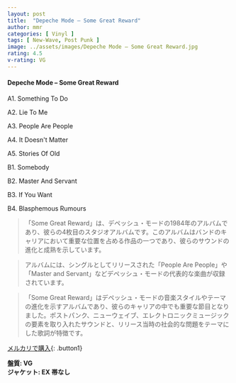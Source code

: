 ```yaml
---
layout: post
title:  "Depeche Mode – Some Great Reward"
author: mmr
categories: [ Vinyl ]
tags: [ New-Wave, Post Punk ]
image: ../assets/images/Depeche Mode – Some Great Reward.jpg
rating: 4.5
v-rating: VG
---
```


#### Depeche Mode – Some Great Reward

A1. Something To Do

A2. Lie To Me

A3. People Are People

A4. It Doesn't Matter

A5. Stories Of Old

B1. Somebody

B2. Master And Servant

B3. If You Want

B4. Blasphemous Rumours

> 「Some Great Reward」は、デペッシュ・モードの1984年のアルバムであり、彼らの4枚目のスタジオアルバムです。このアルバムはバンドのキャリアにおいて重要な位置を占める作品の一つであり、彼らのサウンドの進化と成熟を示しています。

> アルバムには、シングルとしてリリースされた「People Are People」や「Master and Servant」などデペッシュ・モードの代表的な楽曲が収録されています。

> 「Some Great Reward」はデペッシュ・モードの音楽スタイルやテーマの進化を示すアルバムであり、彼らのキャリアの中でも重要な節目となりました。ポストパンク、ニューウェイブ、エレクトロニックミュージックの要素を取り入れたサウンドと、リリース当時の社会的な問題をテーマにした歌詞が特徴です。


[メルカリで購入](https://jp.mercari.com/item/m84995545224){: .button1}


<div class="mt-4 mb-4 d-flex align-items-center">
<strong class="mr-1">盤質: VG</strong>
</div>
<div class="mt-4 mb-4 d-flex align-items-center">
<strong class="mr-1">ジャケット: EX 帯なし</strong>
</div>